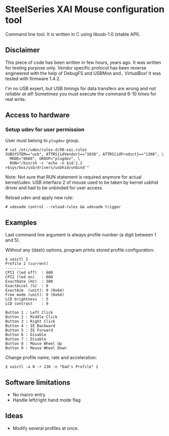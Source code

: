 # SteelSeries XAI Mouse configuration tool

Command line tool. It is written in C using libusb-1.0 (stable API).

## Disclaimer

This piece of code has been written in few hours, years ago. It was written for testing purpose only.
Vendor specific protocol has been reverse engineered with the help of DebugFS and USBMon and.. VirtualBox! It was tested with firmware 1.4.2.

I'm no USB expert, but USB timings for data transfers are wrong and *not reliable at all*!
Sometimes you must execute the command 6-10 times for real write.

## Access to hardware

### Setup udev for user permission

User must belong to `plugdev` group.

```shell
# cat /etc/udev/rules.d/90-xai.rules
SUBSYSTEM=="usb", ATTRS{idVendor}=="1038", ATTRS{idProduct}=="1360", \
  MODE="0666", GROUP="plugdev", \
  RUN="/bin/sh -c 'echo -n $id:1.2 >$sys/bus/usb/drivers/usbhid/unbind'"
```

Note: Not sure that RUN statement is required anymore for actual kernel/udev.
USB interface 2 of mouse used to be taken by kernel usbhid driver and had to be unbinded for user access.

Reload udev and apply new rule:
```shell
# udevadm control --reload-rules && udevadm trigger
```

## Examples

Last command line argument is always profile number (a digit between 1 and 5).

Without any (dash) options, program prints stored profile configuration:

```shell
$ xaictl 2
Profile 2 (current)
---------
CPI1 (led off)  : 600
CPI2 (led on)   : 800
ExactRate (Hz)  : 300
ExactAccel (%)  : 0
ExactAim  (unit): 0 (0x64)
Free mode (unit): 0 (0x64)
LCD brightness  : 5
LCD contrast    : 9

Button 1 : Left Click
Button 2 : Middle Click
Button 3 : Right Click
Button 4 : IE Backward
Button 5 : IE Forward
Button 6 : Disable
Button 7 : Disable
Button 8 : Mouse Wheel Up
Button 9 : Mouse Wheel Down
```

Change profile name, rate and acceleration:

```shell
$ xaictl -a 0 -r 130 -n "Dad's Profile" 1
```

## Software limitations

* No macro entry
* Handle left/right hand mode flag

## Ideas

* Modify several profiles at once.

